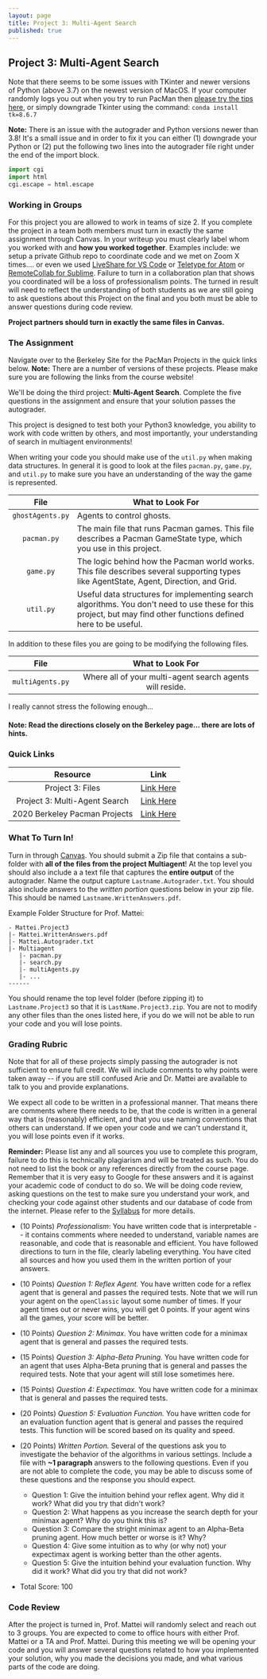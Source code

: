 ```yaml
---
layout: page
title: Project 3: Multi-Agent Search
published: true
---
```


## Project 3: Multi-Agent Search

Note that there seems to be some issues with TKinter and newer versions of Python (above 3.7) on the newest version of MacOS.  If your computer randomly logs you out when you try to run PacMan then [please try the tips here](https://www.python.org/download/mac/tcltk/#built-in-8-6-8), or simply downgrade Tkinter using the command: `conda install tk=8.6.7`

**Note:** There is an issue with the autograder and Python versions newer than 3.8! It's a small issue and in order to fix it you can either (1) downgrade your Python or (2) put the following two lines into the autograder file right under the end of the import block.
```Python
import cgi
import html
cgi.escape = html.escape
```

### Working in Groups

For this project you are allowed to work in teams of size 2.  If you complete the project in a team both members must turn in exactly the same assignment through Canvas.  In your writeup you must clearly label whom you worked with and **how you worked together**.  Examples include: we setup a private Github repo to coordinate code and we met on Zoom X times.... or even we used [LiveShare for VS Code](https://marketplace.visualstudio.com/items?itemName=MS-vsliveshare.vsliveshare) or [Teletype for Atom](https://teletype.atom.io/) or [RemoteCollab for Sublime](https://packagecontrol.io/packages/RemoteCollab).  Failure to turn in a collaboration plan that shows you coordinated will be a loss of professionalism points.  The turned in result will need to reflect the understanding of both students as we are still going to ask questions about this Project on the final and you both must be able to answer questions during code review.

**Project partners should turn in exactly the same files in Canvas.**

### The Assignment

Navigate over to the Berkeley Site for the PacMan Projects in the quick links below.  **Note:** There are a number of versions of these projects.  Please make sure you are following the links from the course website!

We'll be doing the third project: **Multi-Agent Search**.  Complete the five questions in the assignment and ensure that your solution passes the autograder.

This project is designed to test both your Python3 knowledge, you ability to work with code written by others, and most importantly, your understanding of search in multiagent environments!

When writing your code you should make use of the `util.py` when making data structures.  In general it is good to look at the files `pacman.py`, `game.py`, and `util.py` to make sure you have an understanding of the way the game is represented.

| File | What to Look For |
|:-------:|--------|
| `ghostAgents.py` | Agents to control ghosts. |
| `pacman.py` | The main file that runs Pacman games. This file describes a Pacman GameState type, which you use in this project. |
| `game.py` | The logic behind how the Pacman world works. This file describes several supporting types like AgentState, Agent, Direction, and Grid. |
| `util.py` | Useful data structures for implementing search algorithms. You don't need to use these for this project, but may find other functions defined here to be useful.

In addition to these files you are going to be modifying the following files.

| File | What to Look For |
|:-------:|:--------:|
| `multiAgents.py` | Where all of your multi-agent search agents will reside.|

I really cannot stress the following enough...

#### Note: Read the directions closely on the Berkeley page... there are lots of hints.

### Quick Links

| Resource | Link |
|:-------:|:--------:|
| Project 3: Files | [Link Here](https://inst.eecs.berkeley.edu/~cs188/fa20/assets/files/multiagent.zip) |
| Project 3: Multi-Agent Search | [Link Here](https://inst.eecs.berkeley.edu/~cs188/fa20/project2/) |
| 2020 Berkeley Pacman Projects | [Link Here](https://inst.eecs.berkeley.edu/~cs188/fa20/projects/) |

### What To Turn In!

Turn in through [Canvas](https://tulane.instructure.com/). You should submit a Zip file that contains a sub-folder with **all of the files from the project Multiagent**! At the top level you should also include a a text file that captures the **entire output** of the autograder.  Name the output capture `Lastname.Autograder.txt`. You should also include answers to the *written portion* questions below in your zip file.  This should be named `Lastname.WrittenAnswers.pdf`.

Example Folder Structure for Prof. Mattei:
```
- Mattei.Project3
|- Mattei.WrittenAnswers.pdf
|- Mattei.Autograder.txt
|- Multiagent
   |- pacman.py
   |- search.py
   |- multiAgents.py
   |- ...
------
```

You should rename the top level folder (before zipping it) to `Lastname.Project3` so that it is `LastName.Project3.zip`. You are not to modify any other files than the ones listed here, if you do we will not be able to run your code and you will lose points.

### Grading Rubric

Note that for all of these projects simply passing the autograder is not sufficient to ensure full credit.  We will include comments to why points were taken away -- if you are still confused Arie and Dr. Mattei are available to talk to you and provide explanations.  

We expect all code to be written in a professional manner. That means there are comments where there needs to be, that the code is written in a general way that is (reasonably) efficient, and that you use naming conventions that others can understand.  If we open your code and we can't understand it, you will lose points even if it works.

**Reminder:** Please list any and all sources you use to complete this program, failure to do this is technically plagiarism and will be treated as such. You do not need to list the book or any references directly from the course page.  Remember that it is very easy to Google for these answers and it is against your academic code of conduct to do so. We will be doing code review, asking questions on the test to make sure you understand your work, and checking your code against other students and our database of code from the internet.  Please refer to the [Syllabus](syllabus) for more details.

* (10 Points) *Professionalism*: You have written code that is interpretable -- it contains comments where needed to understand, variable names are reasonable, and code that is reasonable and efficient.  You have followed directions to turn in the file, clearly labeling everything.  You have cited all sources and how you used them in the written portion of your answers.
* (10 Points) *Question 1: Reflex Agent.* You have written code for a reflex agent that is general and passes the required tests.  Note that we will run your agent on the `openClassic` layout some number of times.  If your agent times out or never wins, you will get 0 points.  If your agent wins all the games, your score will be better.
* (10 Points) *Question 2: Minimax.* You have written code for a minimax agent that is general and passes the required tests.
* (15 Points) *Question 3: Alpha-Beta Pruning.* You have written code for an agent that uses Alpha-Beta pruning that is general and passes the required tests.  Note that your agent will still lose sometimes here.
* (15 Points) *Question 4: Expectimax.* You have written code for a minimax that is general and passes the required tests.
* (20 Points) *Question 5: Evaluation Function.* You have written code for an evaluation function agent that is general and passes the required tests.  This function will be scored based on its quality and speed.
* (20 Points) *Written Portion.* Several of the questions ask you to investigate the behavior of the algorithms in various settings.  Include a file with **~1 paragraph** answers to the following questions. Even if you are not able to complete the code, you may be able to discuss some of these questions and the response you should expect.
	* Question 1: Give the intuition behind your reflex agent.  Why did it work?  What did you try that didn't work?
	* Question 2: What happens as you increase the search depth for your minimax agent?  Why do you think this is?
	* Question 3: Compare the stright minimax agent to an Alpha-Beta pruning agent.  How much better or worse is it?  Why?
	* Question 4: Give some intuition as to why (or why not) your expectimax agent is working better than the other agents.
	* Question 5: Give the intuition behind your evaluation function.  Why did it work?  What did you try that did not work?

* Total Score: 100

### Code Review

After the project is turned in, Prof. Mattei will randomly select and reach out to 3 groups. You are expected to come to office hours with either Prof. Mattei or a TA and Prof. Mattei.  During this meeting we will be opening your code and you will answer several questions related to how you implemented your solution, why you made the decisions you made, and what various parts of the code are doing.